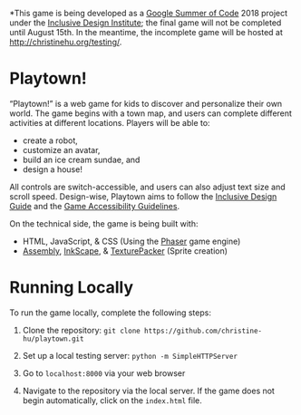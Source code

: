 *This game is being developed as a [Google Summer of Code](https://summerofcode.withgoogle.com/) 2018 project under the [Inclusive Design Institute](https://inclusivedesign.ca/); the final game will not be completed until August 15th. In the meantime, the incomplete game will be hosted at http://christinehu.org/testing/.

# Playtown!

“Playtown!” is a web game for kids to discover and personalize their own world. The game begins with a town map, and users can complete different activities at different locations. Players will be able to: 
- create a robot,
- customize an avatar,
- build an ice cream sundae, and
- design a house!

All controls are switch-accessible, and users can also adjust text size and scroll speed. Design-wise, Playtown aims to follow the [Inclusive Design Guide](https://guide.inclusivedesign.ca/index.html) and the [Game Accessibility Guidelines](http://gameaccessibilityguidelines.com/full-list/).


On the technical side, the game is being built with:
- HTML, JavaScript, & CSS (Using the [Phaser](http://phaser.io/) game engine)
- [Assembly](http://assemblyapp.co/), [InkScape](https://inkscape.org/en/), & [TexturePacker](https://www.codeandweb.com/texturepacker) (Sprite creation)

# Running Locally
To run the game locally, complete the following steps: 

1. Clone the repository: `git clone https://github.com/christine-hu/playtown.git` 

2. Set up a local testing server: `python -m SimpleHTTPServer`

3. Go to `localhost:8000` via your web browser 

4. Navigate to the repository via the local server. If the game does not begin automatically, click on the `index.html` file.
